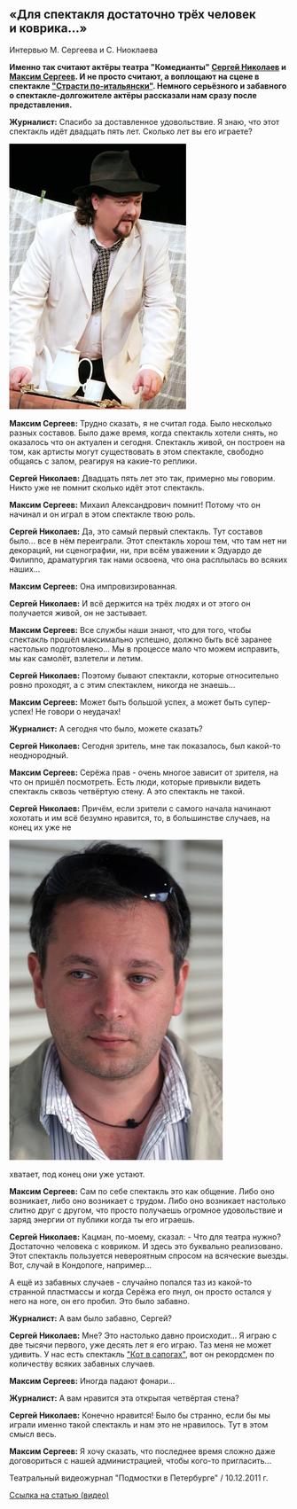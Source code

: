 ## «Для спектакля достаточно трёх человек и коврика…»

Интервью М. Сергеева и С. Ниоклаева

**Именно так считают актёры театра "Комедианты" [Сергей Николаев][0] и [Максим Сергеев][1]. И не просто считают, а воплощают на сцене в спектакле ["Страсти по-итальянски"][2]. Немного серьёзного и забавного о спектакле-долгожителе актёры рассказали нам сразу после представления.**

**Журналист:** Спасибо за доставленное удовольствие. Я знаю, что этот спектакль идёт двадцать пять лет. Сколько лет вы его играете?

[
![](../../person/maksim-sergeev/portrait.jpg)
][1]

**Максим Сергеев:** Трудно сказать, я не считал года. Было несколько разных составов. Было даже время, когда спектакль хотели снять, но оказалось что он актуален и сегодня. Спектакль живой, он построен на том, как артисты могут существовать в этом спектакле, свободно общаясь с залом, реагируя на какие-то реплики.

**Сергей Николаев:** Двадцать пять лет это так, примерно мы говорим. Никто уже не помнит сколько идёт этот спектакль.

**Максим Сергеев:** Михаил Александрович помнит! Потому что он начинал и он играл в этом спектакле твою роль.

**Сергей Николаев:** Да, это самый первый спектакль. Тут составов было... все в нём переиграли. Этот спектакль хорош тем, что там нет ни декораций, ни сценографии, ни, при всём уважении к Эдуардо де Филиппо, драматургия так нами освоена, что она расплылась во всяких наших...

**Максим Сергеев:** Она импровизированная.

**Сергей Николаев:** И всё держится на трёх людях и от этого он получается живой, он не застывает.

**Максим Сергеев:** Все службы наши знают, что для того, чтобы спектакль прошёл максимально успешно, должно быть всё заранее настолько подготовлено... Мы в процессе мало что можем исправить, мы как самолёт, взлетели и летим.

**Сергей Николаев:** Поэтому бывают спектакли, которые относительно ровно проходят, а с этим спектаклем, никогда не знаешь...

**Максим Сергеев:** Может быть большой успех, а может быть супер-успех! Не говори о неудачах!

**Журналист:** А сегодня что было, можете сказать?

**Сергей Николаев:** Сегодня зритель, мне так показалось, был какой-то неоднородный.

**Максим Сергеев:** Серёжа прав - очень многое зависит от зрителя, на что он пришёл посмотреть. Есть люди, которые привыкли видеть спектакль сквозь четвёртую стену. А это спектакль не такой.

**Сергей Николаев:** Причём, если зрители с самого начала начинают хохотать и им всё безумно нравится, то, в большинстве случаев, на конец их уже не

[
![](../../person/sergei-nikolaev/portrait.jpg)
][0]

хватает, под конец они уже устают.

**Максим Сергеев:** Сам по себе спектакль это как общение. Либо оно возникает, либо оно возникает с трудом. Либо оно возникает настолько слитно друг с другом, что просто получаешь огромное удовольствие и заряд энергии от публики когда ты его играешь.

**Сергей Николаев:** Кацман, по-моему, сказал: - Что для театра нужно? Достаточно человека с ковриком. И здесь это буквально реализовано. Этот спектакль пользуется невероятным спросом на всяческие выезды. Вот, случай в Кондопоге, например...

А ещё из забавных случаев - случайно попался таз из какой-то странной пластмассы и когда Серёжа его пнул, он просто остался у него на ноге, он его пробил. Это было забавно.

**Журналист:** А вам было забавно, Сергей?

**Сергей Николаев:** Мне? Это настолько давно происходит... Я играю с две тысячи первого, уже десять лет я его играю. Таз меня не может удивить. У нас есть спектакль ["Кот в сапогах"][3], вот он рекордсмен по количеству всяких забавных случаев.

**Максим Сергеев:** Иногда падают фонари...

**Журналист:** А вам нравится эта открытая четвёртая стена?

**Сергей Николаев:** Конечно нравится! Было бы странно, если бы мы играли именно такой спектакль и нам это не нравилось. Тут в этом смысл весь.

**Максим Сергеев:** Я хочу сказать, что последнее время сложно даже договориться с нашей администрацией, чтобы кого-то пригласить...

Театральный видеожурнал "Подмостки в Петербурге" / 10.12.2011 г.

[Ссылка на статью (видео)][4]

[0]: ../../person/sergei-nikolaev "Сергей Николаев"
[1]: ../../person/maksim-sergeev "Максим Сергеев"
[2]: ../../performance/strasti-po-italyanski "Страсти по-итальянски"
[3]: ../../performance/kot-v-sapogakh "Кот в сапогах"
[4]: http://theatre.inspb.ru/Interviews_with_the_actors/79.html